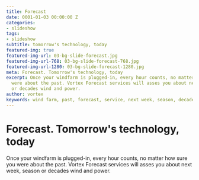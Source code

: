 ```yaml
---
title: Forecast
date: 0001-01-03 00:00:00 Z
categories:
- slideshow
tags:
- slideshow
subtitle: tomorrow's technology, today
featured-img: true
featured-img-url: 03-bg-slide-forecast.jpg
featured-img-url-768: 03-bg-slide-forecast-768.jpg
featured-img-url-1280: 03-bg-slide-forecast-1280.jpg
meta: Forecast. Tomorrow's technology, today
excerpt: Once your windfarm is plugged-in, every hour counts, no matter how sure you
  were about the past. Vortex Forecast services will asses you about next week, season
  or decades wind and power.
author: vortex
keywords: wind farm, past, forecast, service, next week, season, decades, wind
---
```


# Forecast. Tomorrow's technology, today

Once your windfarm is plugged-in, every hour counts, no matter how sure you were about the past. Vortex Forecast services will asses you about next week, season or decades wind and power.
